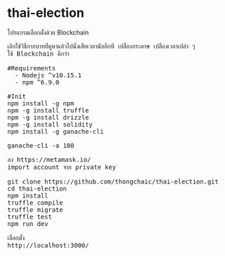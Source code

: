 # thai-election
โปรแกรมเลือกตั้งด้วย Blockchain

<pre>เลิกใช้วิธีกากบาทที่คูหาแล้วไปนั่งเสียเวลานับอีกที เปลืองกระดาษ เปลืองเวลาเปล่า ๆ 
ใช้ Blockchain ดีกว่า 

#Requirements
  - Nodejs ^v10.15.1 
  - npm ^6.9.0
  
#Init 
npm install -g npm 
npm -g install truffle
npm -g install drizzle
npm -g install solidity
npm install -g ganache-cli

ganache-cli -a 100

ลง https://metamask.io/
import account จาก private key 

git clone https://github.com/thongchaic/thai-election.git
cd thai-election 
npm install
truffle compile
truffle migrate
truffle test
npm run dev

เลือกตั้ง
http://localhost:3000/ 


</pre>
